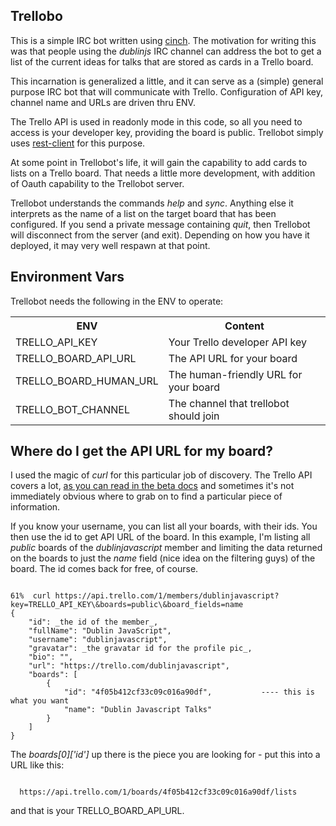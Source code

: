 ## Trellobo
This is a simple IRC bot written using [cinch](http://github.com/cinchrb/cinch). The motivation for writing this was that people using the *dublinjs* IRC channel can address the bot to get a list of the current ideas for talks that are stored as cards in a Trello board. 

This incarnation is generalized a little, and it can serve as a (simple) general purpose IRC bot that will communicate with Trello. Configuration of API key, channel name and URLs are driven thru ENV. 

The Trello API is used in readonly mode in this code, so all you need to access is your developer key, providing the board is public. Trellobot simply uses [rest-client](https://github.com/archiloque/rest-client) for this purpose.

At some point in Trellobot's life, it will gain the capability to add cards to lists on a Trello board. That needs a little more development, with addition of Oauth capability to the Trellobot server.

Trellobot understands the commands *help* and *sync*. Anything else it interprets as the name of a list on the target board that has been configured. If you send a private message containing *quit*, then Trellobot will disconnect from the server (and exit). Depending on how you have it deployed, it may very well respawn at that point.

## Environment Vars
Trellobot needs the following in the ENV to operate:
<table>
  <tr><th>ENV</th><th>Content</th></tr>
  <tr><td>TRELLO_API_KEY</td><td>Your Trello developer API key</td></tr>
  <tr><td>TRELLO_BOARD_API_URL</td><td>The API URL for your board</td></tr>
  <tr><td>TRELLO_BOARD_HUMAN_URL</td><td>The human-friendly URL for your board</td></tr>
  <tr><td>TRELLO_BOT_CHANNEL</td><td>The channel that trellobot should join</td></tr>
</table>  

## Where do I get the API URL for my board?
I used the magic of _curl_ for this particular job of discovery. The Trello API covers a lot, [as you can read in the beta docs](https://trello.com/docs/api/index.html) and sometimes it's not immediately obvious where to grab on to find a particular piece of information. 

If you know your username, you can list all your boards, with their ids. You then use the id to get API URL of the board. In this example, I'm listing all _public_ boards of the _dublinjavascript_ member and limiting the data returned on the boards to just the _name_ field (nice idea on the filtering guys) of the board. The id comes back for free, of course.

<pre><code>
61%  curl https://api.trello.com/1/members/dublinjavascript?key=TRELLO_API_KEY\&boards=public\&board_fields=name
{
    "id": _the id of the member_,
    "fullName": "Dublin JavaScript",
    "username": "dublinjavascript",
    "gravatar": _the gravatar id for the profile pic_,
    "bio": "",
    "url": "https://trello.com/dublinjavascript",
    "boards": [
        {
            "id": "4f05b412cf33c09c016a90df",           ---- this is what you want
            "name": "Dublin Javascript Talks"
        }
    ]
}
</code></pre>

The *boards[0]['id']* up there is the piece you are looking for - put this into a URL like this:

<pre><code>
  https://api.trello.com/1/boards/4f05b412cf33c09c016a90df/lists
</code></pre>

and that is your TRELLO\_BOARD\_API\_URL.


